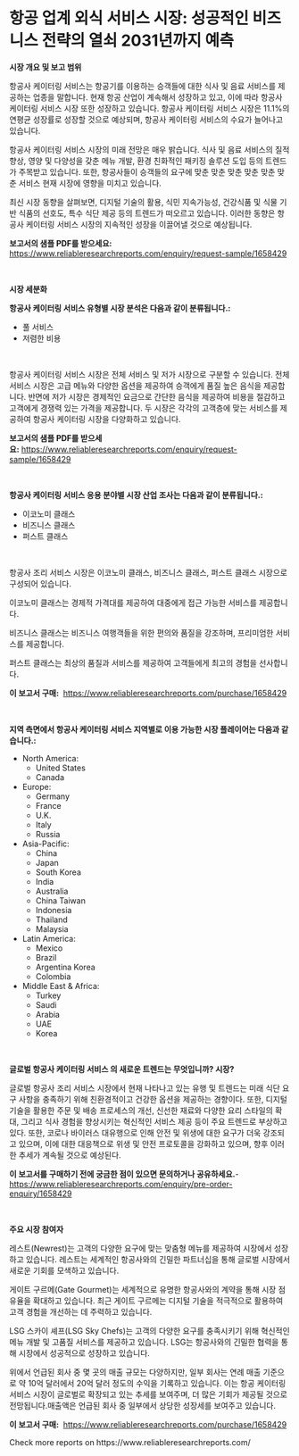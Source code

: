 <p><h1>항공 업계 외식 서비스 시장: 성공적인 비즈니스 전략의 열쇠 2031년까지 예측</h1></p><p><strong>시장 개요 및 보고 범위</strong></p>
<p><p>항공사 케이터링 서비스는 항공기를 이용하는 승객들에 대한 식사 및 음료 서비스를 제공하는 업종을 말합니다. 현재 항공 산업이 계속해서 성장하고 있고, 이에 따라 항공사 케이터링 서비스 시장 또한 성장하고 있습니다. 항공사 케이터링 서비스 시장은 11.1%의 연평균 성장률로 성장할 것으로 예상되며, 항공사 케이터링 서비스의 수요가 늘어나고 있습니다.</p><p>항공사 케이터링 서비스 시장의 미래 전망은 매우 밝습니다. 식사 및 음료 서비스의 질적 향상, 영양 및 다양성을 갖춘 메뉴 개발, 환경 친화적인 패키징 솔루션 도입 등의 트렌드가 주목받고 있습니다. 또한, 항공사들이 승객들의 요구에 맞춘 맞춘 맞춘 맞춘 맞춘 맞춘 서비스 현재 시장에 영향을 미치고 있습니다.</p><p>최신 시장 동향을 살펴보면, 디지털 기술의 활용, 식민 지속가능성, 건강식품 및 식물 기반 식품의 선호도, 특수 식단 제공 등의 트렌드가 떠오르고 있습니다. 이러한 동향은 항공사 케이터링 서비스 시장의 지속적인 성장을 이끌어낼 것으로 예상됩니다.</p></p>
<p><strong>보고서의 샘플 PDF를 받으세요:</strong> <a href="https://www.reliableresearchreports.com/enquiry/request-sample/1658429">https://www.reliableresearchreports.com/enquiry/request-sample/1658429</a></p>
<p>&nbsp;</p>
<p><strong>시장 세분화</strong></p>
<p><strong>항공사 케이터링 서비스 유형별 시장 분석은 다음과 같이 분류됩니다.:</strong></p>
<p><ul><li>풀 서비스</li><li>저렴한 비용</li></ul></p>
<p>&nbsp;</p>
<p><p>항공사 케이터링 서비스 시장은 전체 서비스 및 저가 시장으로 구분할 수 있습니다. 전체 서비스 시장은 고급 메뉴와 다양한 옵션을 제공하여 승객에게 품질 높은 음식을 제공합니다. 반면에 저가 시장은 경제적인 요금으로 간단한 음식을 제공하여 비용을 절감하고 고객에게 경쟁력 있는 가격을 제공합니다. 두 시장은 각각의 고객층에 맞는 서비스를 제공하여 항공사 케이터링 시장을 다양화하고 있습니다.</p></p>
<p><strong>보고서의 샘플 PDF를 받으세요:</strong>&nbsp;<a href="https://www.reliableresearchreports.com/enquiry/request-sample/1658429">https://www.reliableresearchreports.com/enquiry/request-sample/1658429</a></p>
<p>&nbsp;</p>
<p><strong> 항공사 케이터링 서비스 응용 분야별 시장 산업 조사는 다음과 같이 분류됩니다.:</strong></p>
<p><ul><li>이코노미 클래스</li><li>비즈니스 클래스</li><li>퍼스트 클래스</li></ul></p>
<p>&nbsp;</p>
<p><p>항공사 조리 서비스 시장은 이코노미 클래스, 비즈니스 클래스, 퍼스트 클래스 시장으로 구성되어 있습니다. </p><p>이코노미 클래스는 경제적 가격대를 제공하여 대중에게 접근 가능한 서비스를 제공합니다. </p><p>비즈니스 클래스는 비즈니스 여행객들을 위한 편의와 품질을 강조하며, 프리미엄한 서비스를 제공합니다. </p><p>퍼스트 클래스는 최상의 품질과 서비스를 제공하여 고객들에게 최고의 경험을 선사합니다.</p></p>
<p><strong>이 보고서 구매:</strong>&nbsp; <a href="https://www.reliableresearchreports.com/purchase/1658429">https://www.reliableresearchreports.com/purchase/1658429</a></p>
<p>&nbsp;</p>
<p><strong>지역 측면에서 항공사 케이터링 서비스 지역별로 이용 가능한 시장 플레이어는 다음과 같습니다.:</strong></p>
<p><ul>
    <li>
        North America:
        <ul>
            <li>United States</li>
            <li>Canada</li>
        </ul>
    </li>
    <li>
        Europe:
        <ul>
            <li>Germany</li>
            <li>France</li>
            <li>U.K.</li>
            <li>Italy</li>
            <li>Russia</li>
        </ul>
    </li>
    <li>
        Asia-Pacific:
        <ul>
            <li>China</li>
            <li>Japan</li>
            <li>South Korea</li>
            <li>India</li>
            <li>Australia</li>
            <li>China Taiwan</li>
            <li>Indonesia</li>
            <li>Thailand</li>
            <li>Malaysia</li>
        </ul>
    </li>
    <li>
        Latin America:
        <ul>
            <li>Mexico</li>
            <li>Brazil</li>
            <li>Argentina Korea</li>
            <li>Colombia</li>
        </ul>
    </li>
    <li>
        Middle East & Africa:
        <ul>
            <li>Turkey</li>
            <li>Saudi</li>
            <li>Arabia</li>
            <li>UAE</li>
            <li>Korea</li>
        </ul>
    </li>
    </ul></p>
<p>&nbsp;</p>
<p><strong>글로벌 항공사 케이터링 서비스 의 새로운 트렌드는 무엇입니까? 시장?</strong></p>
<p><p>글로벌 항공사 조리 서비스 시장에서 현재 나타나고 있는 유행 및 트렌드는 미래 식단 요구 사항을 충족하기 위해 친환경적이고 건강한 옵션을 제공하는 경향이다. 또한, 디지털 기술을 활용한 주문 및 배송 프로세스의 개선, 신선한 재료와 다양한 요리 스타일의 확대, 그리고 식사 경험을 향상시키는 혁신적인 서비스 제공 등이 주요 트렌드로 부상하고 있다. 또한, 코로나 바이러스 대유행으로 인해 안전 및 위생에 대한 요구가 더욱 강조되고 있으며, 이에 대한 대응책으로 위생 및 안전 프로토콜을 강화하고 있으며, 향후 이러한 추세가 계속될 것으로 예상된다.</p></p>
<p><strong>이 보고서를 구매하기 전에 궁금한 점이 있으면 문의하거나 공유하세요.</strong>- <a href="https://www.reliableresearchreports.com/enquiry/pre-order-enquiry/1658429">https://www.reliableresearchreports.com/enquiry/pre-order-enquiry/1658429</a></p>
<p>&nbsp;</p>
<p><strong>주요 시장 참여자</strong></p>
<p><p>레스트(Newrest)는 고객의 다양한 요구에 맞는 맞춤형 메뉴를 제공하여 시장에서 성장하고 있습니다. 레스트는 세계적인 항공사와의 긴밀한 파트너십을 통해 글로벌 시장에서 새로운 기회를 모색하고 있습니다.</p><p>게이트 구르메(Gate Gourmet)는 세계적으로 유명한 항공사와의 계약을 통해 시장 점유율을 확대하고 있습니다. 최근 게이트 구르메는 디지털 기술을 적극적으로 활용하여 고객 경험을 개선하는 데 주력하고 있습니다.</p><p>LSG 스카이 셰프(LSG Sky Chefs)는 고객의 다양한 요구를 충족시키기 위해 혁신적인 메뉴 개발 및 고품질 서비스를 제공하고 있습니다. LSG는 항공사와의 긴밀한 협력을 통해 시장에서 성공적으로 성장하고 있습니다.</p><p>위에서 언급된 회사 중 몇 곳의 매출 규모는 다양하지만, 일부 회사는 연례 매출 기준으로 약 10억 달러에서 20억 달러 정도의 수익을 기록하고 있습니다. 이는 항공 케이터링 서비스 시장이 글로벌로 확장되고 있는 추세를 보여주며, 더 많은 기회가 제공될 것으로 전망됩니다.매출액은 언급된 회사 중 일부에서 상당한 성장세를 보여주고 있습니다.</p></p>
<p><strong>이 보고서 구매:</strong>&nbsp;&nbsp;<a href="https://www.reliableresearchreports.com/purchase/1658429">https://www.reliableresearchreports.com/purchase/1658429</a></p>
<p>Check more reports on https://www.reliableresearchreports.com/</p>

